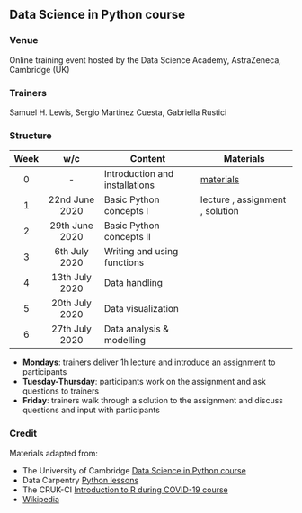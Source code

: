 
## Data Science in Python course

### Venue

Online training event hosted by the Data Science Academy, AstraZeneca, Cambridge (UK)

### Trainers

Samuel H. Lewis, Sergio Martinez Cuesta, Gabriella Rustici

### Structure

Week | w/c | Content | Materials
:---:|:---:|---------|-----------
0 | - | Introduction and installations | [materials](notebooks/week0_materials.ipynb)
1 | 22nd June 2020 | Basic Python concepts I | lecture , assignment , solution
2 | 29th June 2020 | Basic Python concepts II | 
3 | 6th July 2020 | Writing and using functions |
4 | 13th July 2020 | Data handling |
5 | 20th July 2020 | Data visualization | 
6 | 27th July 2020 | Data analysis & modelling | 

- **Mondays**: trainers deliver 1h lecture and introduce an assignment to participants
- **Tuesday-Thursday**: participants work on the assignment and ask questions to trainers
- **Friday**: trainers walk through a solution to the assignment and discuss questions and input with participants

### Credit

Materials adapted from:

- The University of Cambridge [Data Science in Python course](https://github.com/pycam/python-data-science)
- Data Carpentry [Python lessons](https://datacarpentry.org)
- The CRUK-CI [Introduction to R during COVID-19 course](https://bioinformatics-core-shared-training.github.io/r-intro/)
- [Wikipedia](https://www.wikipedia.org/)
